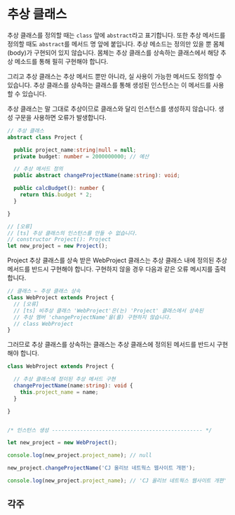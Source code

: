 # 추상 클래스

추상 클래스를 정의할 때는 `class` 앞에 `abstract`라고 표기합니다. 또한 추상 메서드를 정의할 때도 `abstract`를 메서드 명 앞에 붙입니다. 추상 메소드는 정의만 있을 뿐 몸체\(body\)가 구현되어 있지 않습니다. 몸체는 추상 클래스를 상속하는 클래스에서 해당 추상 메소드를 통해 필히 구현해야 합니다.

그리고 추상 클래스는 추상 메서드 뿐만 아니라, 실 사용이 가능한 메서드도 정의할 수 있습니다. 추상 클래스를 상속하는 클래스를 통해 생성된 인스턴스는 이 메서드를 사용할 수 있습니다.

추상 클래스는 말 그대로 추상이므로 클래스와 달리 인스턴스를 생성하지 않습니다. 생성 구문을 사용하면 오류가 발생합니다.

```typescript
// 추상 클래스
abstract class Project {

  public project_name:string|null = null;
  private budget: number = 2000000000; // 예산

  // 추상 메서드 정의
  public abstract changeProjectName(name:string): void;

  public calcBudget(): number {
    return this.budget * 2;
  }

}

// [오류]
// [ts] 추상 클래스의 인스턴스를 만들 수 없습니다.
// constructor Project(): Project
let new_project = new Project();
```

Project 추상 클래스를 상속 받은 WebProject 클래스는 추상 클래스 내에 정의된 추상 메서드를 반드시 구현해야 합니다. 구현하지 않을 경우 다음과 같은 오류 메시지를 출력합니다.

```typescript
// 클래스 ⇐ 추상 클래스 상속
class WebProject extends Project {
  // [오류]
  // [ts] 비추상 클래스 'WebProject'은(는) 'Project' 클래스에서 상속된
  // 추상 멤버 'changeProjectName'을(를) 구현하지 않습니다.
  // class WebProject
}
```

그러므로 추상 클래스를 상속하는 클래스는 추상 클래스에 정의된 메서드를 반드시 구현해야 합니다.

```typescript
class WebProject extends Project {

  // 추상 클래스에 정이된 추상 메서드 구현
  changeProjectName(name:string): void {
    this.project_name = name;
  }

}


/* 인스턴스 생성 ------------------------------------------------ */

let new_project = new WebProject();

console.log(new_project.project_name); // null

new_project.changeProjectName('CJ 올리브 네트웍스 웹사이트 개편');

console.log(new_project.project_name); // 'CJ 올리브 네트웍스 웹사이트 개편'
```

## 각주

